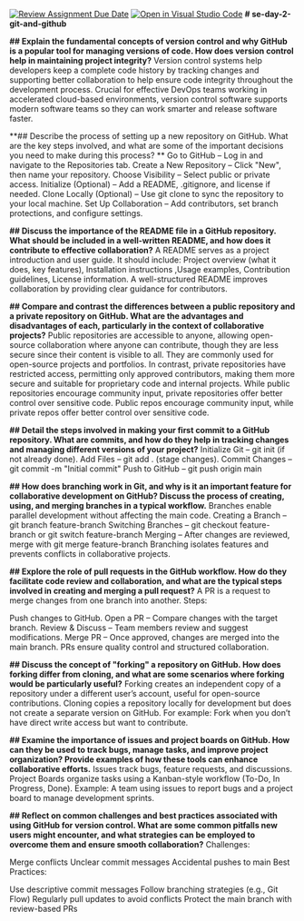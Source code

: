 [![Review Assignment Due Date](https://classroom.github.com/assets/deadline-readme-button-22041afd0340ce965d47ae6ef1cefeee28c7c493a6346c4f15d667ab976d596c.svg)](https://classroom.github.com/a/8wgCKhpZ)
[![Open in Visual Studio Code](https://classroom.github.com/assets/open-in-vscode-2e0aaae1b6195c2367325f4f02e2d04e9abb55f0b24a779b69b11b9e10269abc.svg)](https://classroom.github.com/online_ide?assignment_repo_id=18438918&assignment_repo_type=AssignmentRepo)
**# se-day-2-git-and-github**

**## Explain the fundamental concepts of version control and why GitHub is a popular tool for managing versions of code. How does version control help in maintaining project integrity?**
Version control systems help developers keep a complete code history by tracking changes and supporting better collaboration to help ensure code integrity throughout the development process. Crucial for effective DevOps teams working in accelerated cloud-based environments, version control software supports modern software teams so they can work smarter and release software faster.

**## Describe the process of setting up a new repository on GitHub. What are the key steps involved, and what are some of the important decisions you need to make during this process? **
Go to GitHub – Log in and navigate to the Repositories tab.
Create a New Repository – Click "New", then name your repository.
Choose Visibility – Select public or private access.
Initialize (Optional) – Add a README, .gitignore, and license if needed.
Clone Locally (Optional) – Use git clone to sync the repository to your local machine.
Set Up Collaboration – Add contributors, set branch protections, and configure settings.

**## Discuss the importance of the README file in a GitHub repository. What should be included in a well-written README, and how does it contribute to effective collaboration?**
A README serves as a project introduction and user guide. It should include: Project overview (what it does, key features), Installation instructions ,Usage examples, Contribution guidelines, License information. A well-structured README improves collaboration by providing clear guidance for contributors.

**## Compare and contrast the differences between a public repository and a private repository on GitHub. What are the advantages and disadvantages of each, particularly in the context of collaborative projects?**
Public repositories are accessible to anyone, allowing open-source collaboration where anyone can contribute, though they are less secure since their content is visible to all. They are commonly used for open-source projects and portfolios. In contrast, private repositories have restricted access, permitting only approved contributors, making them more secure and suitable for proprietary code and internal projects. While public repositories encourage community input, private repositories offer better control over sensitive code. Public repos encourage community input, while private repos offer better control over sensitive code.

**## Detail the steps involved in making your first commit to a GitHub repository. What are commits, and how do they help in tracking changes and managing different versions of your project?**
Initialize Git – git init (if not already done).
Add Files – git add . (stage changes).
Commit Changes – git commit -m "Initial commit"
Push to GitHub – git push origin main

**## How does branching work in Git, and why is it an important feature for collaborative development on GitHub? Discuss the process of creating, using, and merging branches in a typical workflow.**
Branches enable parallel development without affecting the main code.
Creating a Branch – git branch feature-branch
Switching Branches – git checkout feature-branch or git switch feature-branch
Merging – After changes are reviewed, merge with git merge feature-branch
Branching isolates features and prevents conflicts in collaborative projects.

**## Explore the role of pull requests in the GitHub workflow. How do they facilitate code review and collaboration, and what are the typical steps involved in creating and merging a pull request?**
A PR is a request to merge changes from one branch into another.
Steps:

Push changes to GitHub.
Open a PR – Compare changes with the target branch.
Review & Discuss – Team members review and suggest modifications.
Merge PR – Once approved, changes are merged into the main branch.
PRs ensure quality control and structured collaboration.

**## Discuss the concept of "forking" a repository on GitHub. How does forking differ from cloning, and what are some scenarios where forking would be particularly useful?**
Forking creates an independent copy of a repository under a different user’s account, useful for open-source contributions.
Cloning copies a repository locally for development but does not create a separate version on GitHub.
For example: Fork when you don’t have direct write access but want to contribute.

**## Examine the importance of issues and project boards on GitHub. How can they be used to track bugs, manage tasks, and improve project organization? Provide examples of how these tools can enhance collaborative efforts.**
Issues track bugs, feature requests, and discussions.
Project Boards organize tasks using a Kanban-style workflow (To-Do, In Progress, Done).
Example: A team using issues to report bugs and a project board to manage development sprints.

**## Reflect on common challenges and best practices associated with using GitHub for version control. What are some common pitfalls new users might encounter, and what strategies can be employed to overcome them and ensure smooth collaboration?**
Challenges:

Merge conflicts
Unclear commit messages
Accidental pushes to main
Best Practices:

Use descriptive commit messages
Follow branching strategies (e.g., Git Flow)
Regularly pull updates to avoid conflicts
Protect the main branch with review-based PRs
